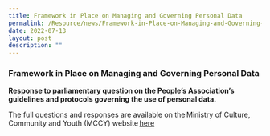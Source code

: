 ```yaml
---
title: Framework in Place on Managing and Governing Personal Data
permalink: /Resource/news/Framework-in-Place-on-Managing-and-Governing-Personal-Data/
date: 2022-07-13
layout: post
description: ""
---
```

### Framework in Place on Managing and Governing Personal Data 

**Response to parliamentary question on the People’s Association’s guidelines and protocols governing the use of personal data.**


The full questions and responses are available on the Ministry of Culture, Community and Youth (MCCY) website [here](https://www.mccy.gov.sg/about-us/news-and-resources/parliamentary-matters/2022/Feb/Framework-managing-governing-personal-data)